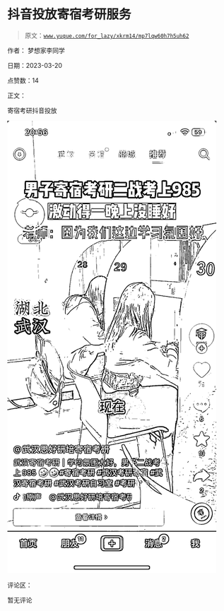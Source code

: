 # 抖音投放寄宿考研服务

> 原文：[`www.yuque.com/for_lazy/xkrm14/mp7lqw60h7h5uh62`](https://www.yuque.com/for_lazy/xkrm14/mp7lqw60h7h5uh62)

作者： 梦想家李同学

日期：2023-03-20

点赞数：14

正文：

寄宿考研抖音投放

![](img/234d8cdd997018ea5dd9f595aa500d86.png)  

评论区：

暂无评论


